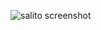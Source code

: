 
![salito screenshot](https://user-images.githubusercontent.com/19986559/101068249-60c4b900-3590-11eb-8b10-de3f1a59e42e.png)
